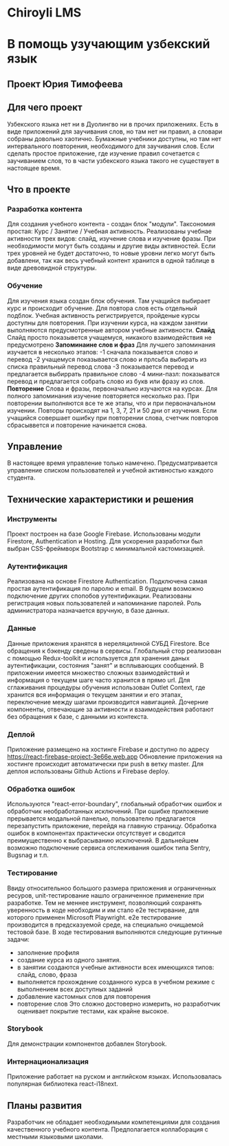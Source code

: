 # Chiroyli LMS
# В помощь узучающим узбекский язык
## Проект Юрия Тимофеева

## Для чего проект
Узбекского языка нет ни в Дуолингво ни в прочих приложениях. 
Есть в виде приложений для заучивания слов, но там нет ни правил, а словари собраны довольно хаотично.
Бумажные учебники доступны, но там нет интервального повторения, необходимого для заучивания слов.
Если сделать простое приложение, где изучение правил сочетается с заучиванием слов, то в части узбекского языка такого не существует в настоящее время.

## Что в проекте

### Разработка контента
Для создания учебного контента - создан блок "модули".
Таксономия простая: Курс / Занятие / Учебная активность. Реализованы учебнае активности трех видов: слайд, изучение слова и изучение фразы. При необходимости могут быть созданы и другие виды активностей. Если трех уровней не будет достаточно, то новые уровни легко могут быть добавлени, так как весь учебный контент хранится в одной таблице в виде древовидной структуры.

### Обучение
Для изучения языка создан блок обучения. Там учащийся выбирает курс и происходит обучение. Для повтора слов есть отдельный подблок. Учебная активность регистрируется, пройденые курсы доступны для повторения. При изучении курса, на каждом занятии выполняются предусмотренные автором учебные активности.
**Слайд**
Слайд просто показывется учащемуся, никакого взаимодействия не предусмотрено
**Запоминаине слов и фраз**
Для лучшего запоминания изучается в несколько этапов:
-1 сначала показывается слово и перевод
-2 учащемуся показывается слово и прлсьба выбирать из списка правильный перевод слова
-3 показывается перевод и предлагается выбиррать правильное слово
-4 мини-пазл: показыватся перевод и предлагается собрать слово из букв или фразу из слов.
**Повторение**
Слова и фразы, первоначально изучаются на курсах. Для полного запоминания изучение повторяется несколько раз. При повторении выполняются все те же этапы, что и при первоначальном изучении. Повторы происходят на 1, 3, 7, 21 и 50 дни от изучения. Если учащийся совершает ошибку при повторении слова, счетчик повторов сбрасыввется и повторение начинается снова. 

## Управление
В настоящее время управление только намечено. Предусматривается управление списком пользователей и учебной активностью каждого студента.

## Технические характеристики и решения

### Инструменты
Проект построен на базе Google Firebase. Использованы модули Firestore, Authentication и Hosting.
Для ускорения разработки был выбран CSS-фреймворк Bootstrap c минимальной кастомизацией. 

### Аутентификация
Реализована на основе Firestore Authentication. Подключена самая простая аутентификация по паролю и email. В будущем возможно подключение других спопобов уутентификации. Реализованы регистрация новых пользователей и напоминание паролей. Роль администратора назначается вручную, в базе данных.

### Данные
Данные приложения хранятся в нереляцилнной СУБД Firestore. Все обращения к бэкенду сведены в сервисы.
Глобальный стор реализован с помощью Redux-toolkit и используется для хранения даных аутентификации, состояния "занят" и всплывающих сообщений.
В приложении имеется множество сложных взаимодействий и информация о текущем шаге часто хранится в прямо url.
Для сглаживания процедуры обучения использован Outlet Context, где хранится вся информация о текущем занятии и его этапах, переключение между шагами производится навигацией. Дочерние компоненты, отвечающие за активности и взаимодействия работают без обращения к базе, с данными из контекста.

### Деплой
Приложение размещено на хостинге Firebase и доступно по адресу https://react-firebase-project-3e66e.web.app
Обновление приложения на хостинге происходит автоматически при push в ветку master.
Для деплоя использованы Github Actions и Firebase deploy.

### Обработка ошибок
Используются "react-error-boundary", глобальный обработчик ошибок и обработчик необработанных исключений.
При ошибке приложение прерывается модальной панелью, пользователю предлагается перезапустить приложение, перейдя на главную страницу. Обработка ошибок в компонентах практически отсутствует и сводится преимущественно к выбрасыванию исключений. В дальнейшем возможно подключение сервиса отслеживания ошибок типа Sentry, Bugsnag и т.п.

### Тестирование
Ввиду относительноо большого размера приложения и ограниченных ресуров, unit-тестирование нашло ограниченное применение при разработке. Тем не меннее инструмент, позволяющий сохранять уверенность в коде необходим и им стало e2e тестирвание, для которого применен Microsoft Playwright. e2e тестирование производится в предсказуемой среде, на специально очищаемой тестовой базе. В ходе тестирования выполняются следующие рутинные задачи:
- заполнение профиля
- создание курса из одного занятия. 
- в занятии создаются учебные активности всех имеющихся типов: слайд, слово, фраза
- выполняется прохождение созданного курса в учебном режиме с выполнением всех доступных заданий
- добавление кастомных слов для повторения
- повторение слов
Это сложно достоверно измерить, но разработчик оценивает покрытие тестами, как крайне высокое. 

### Storybook
Для демонстрации компонентов добавлен Storybook.

### Интернационализация
Приложение работает на руском и английском языках. Использовалась популярная библиотека react-i18next.

## Планы развития
Разработчик не обладает необходимыми компетенциями для создания качественного учебного контента. Предполагается коллаборация с местными языковыми школами.
